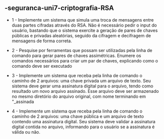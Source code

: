## -seguranca-uni7-criptografia-RSA

* 1 - Implemente um sistema que simula uma troca de mensagens entre duas partes cifradas através do RSA. 
    Não é necessário pedir o input do usuário, bastando que o sistema exercite a geração de pares de chaves 
    públicas e privadas aleatórias, seguido da cifragem e decifragem de mensagens de forma correta.

* 2 - Pesquise por ferramentas que possam ser utilizadas pela linha de comando para gerar pares 
    de chaves assimétricas. Enumere os comandos necessários para criar um par de chaves, 
    explicando como o comando deve ser executado

* 3 - Implemente um sistema que receba pela linha de comando o caminho de 2 arquivos: uma chave privada um 
    arquivo de texto. Seu sistema deve gerar uma assinatura digital para o arquivo, tendo como resultado um 
    novo arquivo assinado. Esse arquivo deve ser armazenado no mesmo diretório do arquivo original, com nome 
    terminando em "_assinada

* 4 - Implemente um sistema que receba pela linha de comando o caminho de 2 arquivos: uma chave pública e um 
    arquivo de texto contendo uma assinatura digital. Seu sistema deve validar a assinatura digital contida 
    no arquivo, informando para o usuário se a assinatura é válida ou não.